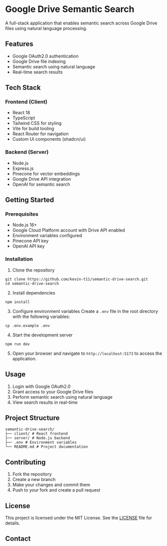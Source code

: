 # Google Drive Semantic Search

A full-stack application that enables semantic search across Google Drive files using natural language processing.

## Features

- Google OAuth2.0 authentication
- Google Drive file indexing
- Semantic search using natural language
- Real-time search results

## Tech Stack

### Frontend (Client)

- React 18
- TypeScript
- Tailwind CSS for styling
- Vite for build tooling
- React Router for navigation
- Custom UI components (shadcn/ui)

### Backend (Server)

- Node.js
- Express.js
- Pinecone for vector embeddings
- Google Drive API integration
- OpenAI for semantic search

## Getting Started

### Prerequisites

- Node.js 16+
- Google Cloud Platform account with Drive API enabled
- Environment variables configured
- Pinecone API key
- OpenAI API key

### Installation

1. Clone the repository

```
git clone https://github.com/kevin-t11/semantic-drive-search.git
cd semantic-drive-search
```

2. Install dependencies

```
npm install
```

3. Configure environment variables
   Create a `.env` file in the root directory with the following variables:

```
cp .env.example .env
```

4. Start the development server

```
npm run dev
```

5. Open your browser and navigate to `http://localhost:5173` to access the application.

## Usage

1. Login with Google OAuth2.0
2. Grant access to your Google Drive files
3. Perform semantic search using natural language
4. View search results in real-time

## Project Structure

```
semantic-drive-search/
├── client/ # React frontend
├── server/ # Node.js backend
├── .env # Environment variables
└── README.md # Project documentation
```

## Contributing

1. Fork the repository
2. Create a new branch
3. Make your changes and commit them
4. Push to your fork and create a pull request

## License

This project is licensed under the MIT License. See the [LICENSE](LICENSE) file for details.

## Contact
